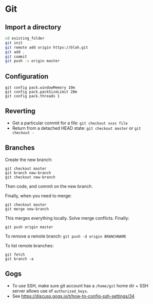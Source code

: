 # Git

## Import a directory

```bash
cd existing_folder
git init
git remote add origin https://blah.git
git add .
git commit
git push -u origin master
```

## Configuration

```
git config pack.windowMemory 10m
git config pack.packSizeLimit 20m
git config pack.threads 1
```

## Reverting

- Get a particular commit for a file: `git checkout xxxx file`
- Return from a detached HEAD state: `git checkout master` or `git checkout -`

## Branches

Create the new branch:

```
git checkout master
git branch new-branch
git checkout new-branch
```

Then code, and commit on the new branch.

Finally, when you need to merge:

```
git checkout master
git merge new-branch
```

This merges everything locally. Solve merge conflicts.
Finally:

```
git push origin master
```

To remove a remote branch: `git push -d origin BRANCHNAME`

To list remote branches:

```
git fetch
git branch -a
```


## Gogs

- To use SSH, make sure git account has a `/home/git` home dir + SSH server allows use of `authorized_keys`.
- See https://discuss.gogs.io/t/how-to-config-ssh-settings/34
